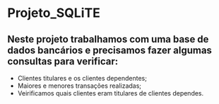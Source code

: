 # Projeto_SQLiTE

## Neste projeto trabalhamos com uma base de dados bancários e precisamos fazer algumas consultas para verificar:

- Clientes titulares e os clientes dependentes;
- Maiores e menores transações realizadas;
- Veirificamos quais clientes eram titulares de clientes dependes.
